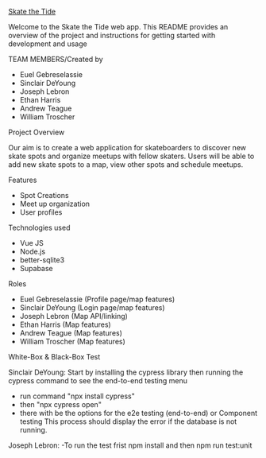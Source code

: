 [Skate the Tide](https://skatethetide.netlify.app/)

Welcome to the Skate the Tide web app. This README provides an overview of the project and instructions for getting started with development and usage

TEAM MEMBERS/Created by

- Euel Gebreselassie
- Sinclair DeYoung
- Joseph Lebron
- Ethan Harris
- Andrew Teague
- William Troscher

Project Overview

Our aim is to create a web application for skateboarders to discover new skate spots and organize meetups with fellow skaters. Users will be able to add new skate spots to a map, view other spots and schedule meetups.

Features

- Spot Creations
- Meet up organization
- User profiles

Technologies used
* Vue JS
* Node.js
* better-sqlite3
* Supabase

Roles

- Euel Gebreselassie (Profile page/map features)
- Sinclair DeYoung (Login page/map features)
- Joseph Lebron (Map API/linking)
- Ethan Harris (Map features)
- Andrew Teague (Map features)
- William Troscher (Map features)

White-Box & Black-Box Test

Sinclair DeYoung:
  Start by installing the cypress library then running the cypress command to see the end-to-end testing menu
  - run command "npx install cypress"
  - then "npx cypress open"
  - there with be the options for the e2e testing (end-to-end) or Component testing
This process should display the error if the database is not running.

Joseph Lebron:
 -To run the test frist npm install and then npm run test:unit